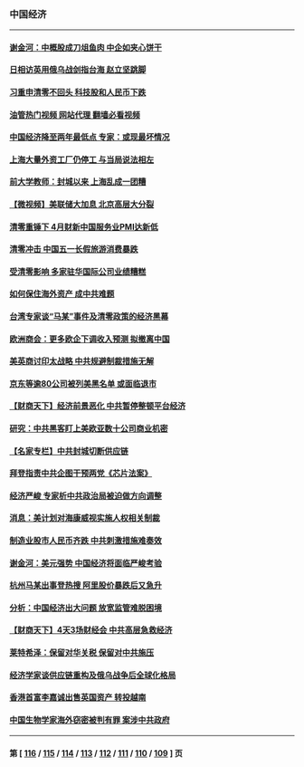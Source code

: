 ### 中国经济
---
#### [谢金河：中概股成刀俎鱼肉 中企如夹心饼干](../../pages/ncid283/n13728688.md?05070045) 
#### [日相访英用俄乌战剑指台海 赵立坚跳脚](../../pages/ncid283/n13728870.md?05070045) 
#### [习重申清零不回头 科技股和人民币下跌](../../pages/ncid283/n13728686.md?05070045) 
#### [油管热门视频 网站代理 翻墙必看视频](http://209.222.30.114:81/youtube.html?05070045)
#### [中国经济降至两年最低点 专家：或现最坏情况](../../pages/ncid283/n13728571.md?05070045) 
#### [上海大量外资工厂仍停工 与当局说法相左](../../pages/ncid283/n13728640.md?05070045) 
#### [前大学教师：封城以来 上海乱成一团糟](../../pages/ncid283/n13728515.md?05070045) 
#### [【微视频】美联储大加息 北京高层大分裂](../../pages/ncid283/n13727958.md?05070045) 
#### [清零重锤下 4月财新中国服务业PMI达新低](../../pages/ncid283/n13728010.md?05070045) 
#### [清零冲击 中国五一长假旅游消费暴跌](../../pages/ncid283/n13727808.md?05070045) 
#### [受清零影响 多家驻华国际公司业绩糟糕](../../pages/ncid283/n13727917.md?05070045) 
#### [如何保住海外资产 成中共难题](../../pages/ncid283/n13727963.md?05070045) 
#### [台湾专家谈“马某”事件及清零政策的经济黑幕](../../pages/ncid283/n13727890.md?05070045) 
#### [欧洲商会：更多欧企下调收入预测 拟撤离中国](../../pages/ncid283/n13727803.md?05070045) 
#### [美英商讨印太战略 中共规避制裁措施无解](../../pages/ncid283/n13727536.md?05070045) 
#### [京东等逾80公司被列美黑名单 或面临退市](../../pages/ncid283/n13727449.md?05070045) 
#### [【财商天下】经济前景恶化 中共暂停整顿平台经济](../../pages/ncid283/n13727297.md?05070045) 
#### [研究：中共黑客盯上美欧亚数十公司商业机密](../../pages/ncid283/n13727250.md?05070045) 
#### [【名家专栏】中共封城切断供应链](../../pages/ncid283/n13726949.md?05070045) 
#### [拜登指责中共企图干预两党《芯片法案》](../../pages/ncid283/n13727200.md?05070045) 
#### [经济严峻 专家析中共政治局被迫做方向调整](../../pages/ncid283/n13727167.md?05070045) 
#### [消息：美计划对海康威视实施人权相关制裁](../../pages/ncid283/n13727090.md?05070045) 
#### [制造业股市人民币齐跌 中共刺激措施难奏效](../../pages/ncid283/n13727166.md?05070045) 
#### [谢金河：美元强势 中国经济将面临严峻考验](../../pages/ncid283/n13726667.md?05070045) 
#### [杭州马某出事登热搜 阿里股价暴跌后又急升](../../pages/ncid283/n13726134.md?05070045) 
#### [分析：中国经济出大问题 放宽监管难脱困境](../../pages/ncid283/n13726532.md?05070045) 
#### [【财商天下】4天3场财经会 中共高层急救经济](../../pages/ncid283/n13726454.md?05070045) 
#### [莱特希泽：保留对华关税 保留对中共施压](../../pages/ncid283/n13726477.md?05070045) 
#### [经济学家谈供应链重构及俄乌战争后全球化格局](../../pages/ncid283/n13726344.md?05070045) 
#### [香港首富李嘉诚出售英国资产 转投越南](../../pages/ncid283/n13726332.md?05070045) 
#### [中国生物学家海外窃密被判有罪 案涉中共政府](../../pages/ncid283/n13726188.md?05070045) 

---
#### 第 [ [116](./116.md?05070045) / [115](./115.md?05070045) / [114](./114.md?05070045) / [113](./113.md?05070045) / [112](./112.md?05070045) / [111](./111.md?05070045) / [110](./110.md?05070045) / [109](./109.md?05070045) ] 页
